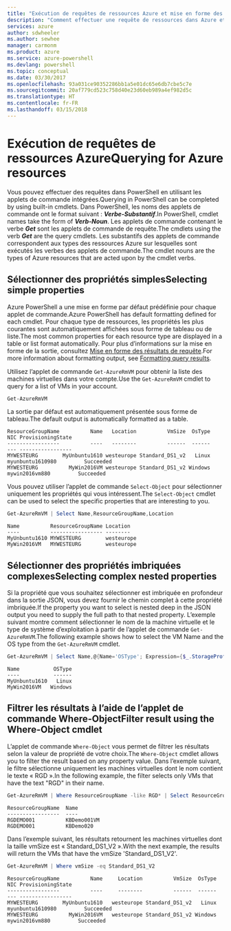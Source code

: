 ```yaml
---
title: "Exécution de requêtes de ressources Azure et mise en forme des résultats | Microsoft Docs"
description: "Comment effectuer une requête de ressources dans Azure et mettre en forme les résultats."
services: azure
author: sdwheeler
ms.author: sewhee
manager: carmonm
ms.product: azure
ms.service: azure-powershell
ms.devlang: powershell
ms.topic: conceptual
ms.date: 03/30/2017
ms.openlocfilehash: 93a031ce90352286bb1a5e01dc65e6db7cbe5c7e
ms.sourcegitcommit: 20af779cd523c758d40e23d60eb989a4ef982d5c
ms.translationtype: HT
ms.contentlocale: fr-FR
ms.lasthandoff: 03/15/2018
---
```

# <a name="querying-for-azure-resources"></a><span data-ttu-id="e9925-103">Exécution de requêtes de ressources Azure</span><span class="sxs-lookup"><span data-stu-id="e9925-103">Querying for Azure resources</span></span>

<span data-ttu-id="e9925-104">Vous pouvez effectuer des requêtes dans PowerShell en utilisant les applets de commande intégrées.</span><span class="sxs-lookup"><span data-stu-id="e9925-104">Querying in PowerShell can be completed by using built-in cmdlets.</span></span> <span data-ttu-id="e9925-105">Dans PowerShell, les noms des applets de commande ont le format suivant : **_Verbe-Substantif_**.</span><span class="sxs-lookup"><span data-stu-id="e9925-105">In PowerShell, cmdlet names take the form of **_Verb-Noun_**.</span></span> <span data-ttu-id="e9925-106">Les applets de commande contenant le verbe **_Get_** sont les applets de commande de requête.</span><span class="sxs-lookup"><span data-stu-id="e9925-106">The cmdlets using the verb **_Get_** are the query cmdlets.</span></span> <span data-ttu-id="e9925-107">Les substantifs des applets de commande correspondent aux types des ressources Azure sur lesquelles sont exécutés les verbes des applets de commande.</span><span class="sxs-lookup"><span data-stu-id="e9925-107">The cmdlet nouns are the types of Azure resources that are acted upon by the cmdlet verbs.</span></span>


## <a name="selecting-simple-properties"></a><span data-ttu-id="e9925-108">Sélectionner des propriétés simples</span><span class="sxs-lookup"><span data-stu-id="e9925-108">Selecting simple properties</span></span>

<span data-ttu-id="e9925-109">Azure PowerShell a une mise en forme par défaut prédéfinie pour chaque applet de commande.</span><span class="sxs-lookup"><span data-stu-id="e9925-109">Azure PowerShell has default formatting defined for each cmdlet.</span></span> <span data-ttu-id="e9925-110">Pour chaque type de ressources, les propriétés les plus courantes sont automatiquement affichées sous forme de tableau ou de liste.</span><span class="sxs-lookup"><span data-stu-id="e9925-110">The most common properties for each resource type are displayed in a table or list format automatically.</span></span> <span data-ttu-id="e9925-111">Pour plus d’informations sur la mise en forme de la sortie, consultez [Mise en forme des résultats de requête](formatting-output.md).</span><span class="sxs-lookup"><span data-stu-id="e9925-111">For more information about formatting output, see [Formatting query results](formatting-output.md).</span></span>

<span data-ttu-id="e9925-112">Utilisez l’applet de commande `Get-AzureRmVM` pour obtenir la liste des machines virtuelles dans votre compte.</span><span class="sxs-lookup"><span data-stu-id="e9925-112">Use the `Get-AzureRmVM` cmdlet to query for a list of VMs in your account.</span></span>

```powershell
Get-AzureRmVM
```

<span data-ttu-id="e9925-113">La sortie par défaut est automatiquement présentée sous forme de tableau.</span><span class="sxs-lookup"><span data-stu-id="e9925-113">The default output is automatically formatted as a table.</span></span>

```
ResourceGroupName          Name   Location          VmSize  OsType              NIC ProvisioningState
-----------------          ----   --------          ------  ------              --- -----------------
MYWESTEURG        MyUnbuntu1610 westeurope Standard_DS1_v2   Linux myunbuntu1610980         Succeeded
MYWESTEURG          MyWin2016VM westeurope Standard_DS1_v2 Windows   mywin2016vm880         Succeeded
```

<span data-ttu-id="e9925-114">Vous pouvez utiliser l’applet de commande `Select-Object` pour sélectionner uniquement les propriétés qui vous intéressent.</span><span class="sxs-lookup"><span data-stu-id="e9925-114">The `Select-Object` cmdlet can be used to select the specific properties that are interesting to you.</span></span>

```powershell
Get-AzureRmVM | Select Name,ResourceGroupName,Location
```

```
Name          ResourceGroupName Location
----          ----------------- --------
MyUnbuntu1610 MYWESTEURG        westeurope
MyWin2016VM   MYWESTEURG        westeurope
```

## <a name="selecting-complex-nested-properties"></a><span data-ttu-id="e9925-115">Sélectionner des propriétés imbriquées complexes</span><span class="sxs-lookup"><span data-stu-id="e9925-115">Selecting complex nested properties</span></span>

<span data-ttu-id="e9925-116">Si la propriété que vous souhaitez sélectionner est imbriquée en profondeur dans la sortie JSON, vous devez fournir le chemin complet à cette propriété imbriquée.</span><span class="sxs-lookup"><span data-stu-id="e9925-116">If the property you want to select is nested deep in the JSON output you need to supply the full path to that nested property.</span></span> <span data-ttu-id="e9925-117">L’exemple suivant montre comment sélectionner le nom de la machine virtuelle et le type de système d’exploitation à partir de l’applet de commande `Get-AzureRmVM`.</span><span class="sxs-lookup"><span data-stu-id="e9925-117">The following example shows how to select the VM Name and the OS type from the `Get-AzureRmVM` cmdlet.</span></span>

```powershell
Get-AzureRmVM | Select Name,@{Name='OSType'; Expression={$_.StorageProfile.OSDisk.OSType}}
```

```
Name           OSType
----           ------
MyUnbuntu1610   Linux
MyWin2016VM   Windows
```

## <a name="filter-result-using-the-where-object-cmdlet"></a><span data-ttu-id="e9925-118">Filtrer les résultats à l’aide de l’applet de commande Where-Object</span><span class="sxs-lookup"><span data-stu-id="e9925-118">Filter result using the Where-Object cmdlet</span></span>

<span data-ttu-id="e9925-119">L’applet de commande `Where-Object` vous permet de filtrer les résultats selon la valeur de propriété de votre choix.</span><span class="sxs-lookup"><span data-stu-id="e9925-119">The `Where-Object` cmdlet allows you to filter the result based on any property value.</span></span> <span data-ttu-id="e9925-120">Dans l’exemple suivant, le filtre sélectionne uniquement les machines virtuelles dont le nom contient le texte « RGD ».</span><span class="sxs-lookup"><span data-stu-id="e9925-120">In the following example, the filter selects only VMs that have the text "RGD" in their name.</span></span>

```powershell
Get-AzureRmVM | Where ResourceGroupName -like RGD* | Select ResourceGroupName,Name
```

```
ResourceGroupName  Name
-----------------  ----
RGDEMO001          KBDemo001VM
RGDEMO001          KBDemo020
```

<span data-ttu-id="e9925-121">Dans l’exemple suivant, les résultats retournent les machines virtuelles dont la taille vmSize est « Standard_DS1_V2 ».</span><span class="sxs-lookup"><span data-stu-id="e9925-121">With the next example, the results will return the VMs that have the vmSize 'Standard_DS1_V2'.</span></span>

```powershell
Get-AzureRmVM | Where vmSize -eq Standard_DS1_V2
```

```
ResourceGroupName          Name     Location          VmSize  OsType              NIC ProvisioningState
-----------------          ----     --------          ------  ------              --- -----------------
MYWESTEURG        MyUnbuntu1610   westeurope Standard_DS1_v2   Linux myunbuntu1610980         Succeeded
MYWESTEURG          MyWin2016VM   westeurope Standard_DS1_v2 Windows   mywin2016vm880         Succeeded
```
